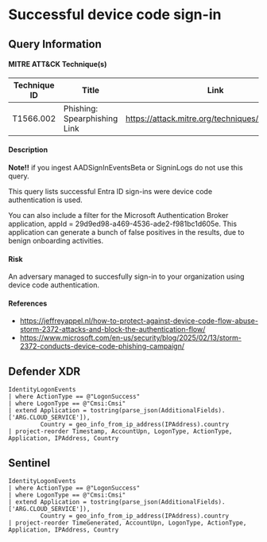 # Successful device code sign-in

## Query Information

#### MITRE ATT&CK Technique(s)

| Technique ID | Title    | Link    |
| ---  | --- | --- |
| T1566.002 | Phishing: Spearphishing Link | https://attack.mitre.org/techniques/T1566/002/ |

#### Description
**Note!!** if you ingest AADSignInEventsBeta or SigninLogs do not use this query. 

This query lists successful Entra ID sign-ins were device code authentication is used.

You can also include a filter for the Microsoft Authentication Broker application, appId = 29d9ed98-a469-4536-ade2-f981bc1d605e. This application can generate a bunch of false positives in the results, due to benign onboarding activities.

#### Risk
An adversary managed to succesfully sign-in to your organization using device code authentication.

#### References
- https://jeffreyappel.nl/how-to-protect-against-device-code-flow-abuse-storm-2372-attacks-and-block-the-authentication-flow/
- https://www.microsoft.com/en-us/security/blog/2025/02/13/storm-2372-conducts-device-code-phishing-campaign/

## Defender XDR
```KQL
IdentityLogonEvents 
| where ActionType == @"LogonSuccess"
| where LogonType == @"Cmsi:Cmsi"
| extend Application = tostring(parse_json(AdditionalFields).['ARG.CLOUD_SERVICE']),
         Country = geo_info_from_ip_address(IPAddress).country
| project-reorder Timestamp, AccountUpn, LogonType, ActionType, Application, IPAddress, Country
```

## Sentinel
```KQL
IdentityLogonEvents 
| where ActionType == @"LogonSuccess"
| where LogonType == @"Cmsi:Cmsi"
| extend Application = tostring(parse_json(AdditionalFields).['ARG.CLOUD_SERVICE']),
         Country = geo_info_from_ip_address(IPAddress).country
| project-reorder TimeGenerated, AccountUpn, LogonType, ActionType, Application, IPAddress, Country
```
